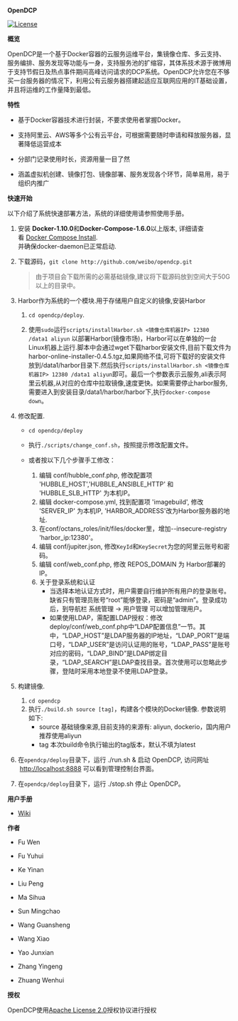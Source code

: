 **OpenDCP**  

[![License](https://img.shields.io/badge/License-Apache%202.0-blue.svg)](https://github.com/weibocom/opendcp/LICENSE)

**概览**

OpenDCP是一个基于Docker容器的云服务运维平台，集镜像仓库、多云支持、服务编排、服务发现等功能与一身，支持服务池的扩缩容，其体系技术源于微博用于支持节假日及热点事件期间高峰访问请求的DCP系统。OpenDCP允许您在不够买一台服务器的情况下，利用公有云服务器搭建起适应互联网应用的IT基础设置，并且将运维的工作量降到最低。

**特性**

-   基于Docker容器技术进行封装，不要求使用者掌握Docker。

-   支持阿里云、AWS等多个公有云平台，可根据需要随时申请和释放服务器，显著降低运营成本

-   分部门记录使用时长，资源用量一目了然

-   涵盖虚拟机创建、镜像打包、镜像部署、服务发现各个环节，简单易用，易于组织内推广

**快速开始**

以下介绍了系统快速部署方法，系统的详细使用请参照使用手册。

1.  安装 **Docker-1.10.0**和**Docker-Compose-1.6.0**以上版本, 详细请查看 [Docker
    Compose Install](https://docs.docker.com/compose/install/).  
    并确保docker-daemon已正常启动.

2.  下载源码，`git clone http://github.com/weibo/opendcp.git`
	>由于项目会下载所需的必需基础镜像,建议将下载源码放到空间大于50G以上的目录中。    
    
3. Harbor作为系统的一个模块.用于存储用户自定义的镜像,安装Harbor
    1.  `cd opendcp/deploy`.

    2.  使用`sudo`运行`scripts/installHarbor.sh <镜像仓库机器IP> 12380 /data1 aliyun` 以部署Harbor(镜像市场)，Harbor可以在单独的一台Linux机器上运行.脚本中会通过wget下载harbor安装文件,目前下载文件为harbor-online-installer-0.4.5.tgz,如果网络不佳,可将下载好的安装文件放到/data1/harbor目录下.然后执行`scripts/installHarbor.sh <镜像仓库机器IP> 12380 /data1 aliyun`即可。最后一个参数表示云服务,ali表示阿里云机器,从对应的仓库中拉取镜像,速度更快。如果需要停止harbor服务,需要进入到安装目录/data1/harbor/harbor下,执行`docker-compose down`。

4.  修改配置.
    * `cd opendcp/deploy`
    * 执行`./scripts/change_conf.sh`，按照提示修改配置文件。   
	* 或者按以下几个步骤手工修改：

        1.  编辑 conf/hubble_conf.php, 修改配置项 'HUBBLE_HOST','HUBBLE_ANSIBLE_HTTP' 和 'HUBBLE_SLB_HTTP' 为本机IP。
        2.  编辑 docker-compose.yml, 找到配置项 'imagebuild', 修改  'SERVER_IP' 为本机IP, 'HARBOR_ADDRESS'改为Harbor服务器的地址.
        3.  在conf/octans_roles/init/files/docker里，增加--insecure-registry 'harbor_ip:12380'。
        4.  编辑 conf/jupiter.json, 修改`KeyId`和`KeySecret`为您的阿里云账号和密码。
        5.  编辑 conf/web_conf.php, 修改  REPOS_DOMAIN 为 Harbor部署的IP。
 		6.  关于登录系统和认证
            * 当选择本地认证方式时，用户需要自行维护所有用户的登录账号。缺省只有管理员账号“root”能够登录，密码是“admin”。登录成功后，到导航栏 系统管理 -> 用户管理 可以增加管理用户。
			* 如果使用LDAP，需配置LDAP授权：修改deploy/conf/web_conf.php中“LDAP配置信息”一节。其中，“LDAP_HOST”是LDAP服务器的IP地址，“LDAP_PORT”是端口号，“LDAP_USER”是访问认证用的账号，“LDAP_PASS”是账号对应的密码，“LDAP_BIND”是LDAP绑定目录，“LDAP_SEARCH”是LDAP查找目录。首次使用可以忽略此步骤，登陆时采用本地登录不使用LDAP登录。

5.  构建镜像.
    1. `cd opendcp`
    2. 执行`./build.sh source [tag]`，构建各个模块的Docker镜像. 参数说明如下:
        - source 基础镜像来源,目前支持的来源有: aliyun, dockerio，国内用户推荐使用aliyun
        - tag   本次build命令执行输出的tag版本，默认不填为latest

       



6.  在`opendcp/deploy`目录下，运行 ./run.sh & 启动 OpenDCP, 访问网址
     [http://localhost:8888](http://localhost:8888/) 可以看到管理控制台界面。
    
7.  在`opendcp/deploy`目录下，运行 ./stop.sh 停止 OpenDCP。




**用户手册**

-   [Wiki](document/usermanual.md)

**作者**

-   Fu Wen

-   Fu Yuhui

-   Ke Yinan

-   Liu Peng

-   Ma Sihua

-   Sun Mingchao

-   Wang Guansheng

-   Wang Xiao

-   Yao Junxian

-   Zhang Yingeng

-   Zhuang Wenhui

**授权**

OpenDCP使用[Apache License
2.0](http://www.apache.org/licenses/LICENSE-2.0)授权协议进行授权
